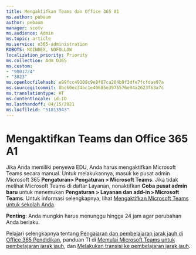 ```yaml
---
title: Mengaktifkan Teams dan Office 365 A1
ms.author: pebaum
author: pebaum
manager: scotv
ms.audience: Admin
ms.topic: article
ms.service: o365-administration
ROBOTS: NOINDEX, NOFOLLOW
localization_priority: Priority
ms.collection: Adm_O365
ms.custom:
- "9001724"
- "3823"
ms.openlocfilehash: e99fcc49108c9e8f87ca204b9f3dfe7fcfdae97a
ms.sourcegitcommit: 8bc60ec34bc1e40685e3976576e04a2623f63a7c
ms.translationtype: HT
ms.contentlocale: id-ID
ms.lasthandoff: 04/15/2021
ms.locfileid: "51813943"
---
```

# <a name="enabling-teams-and-office-365-a1"></a>Mengaktifkan Teams dan Office 365 A1

Jika Anda memiliki penyewa EDU, Anda harus mengaktifkan Microsoft Teams secara manual. Untuk melakukannya, masuk ke pusat admin Microsoft 365 **Pengaturan> Pengaturan > Microsoft Teams**. Jika tidak melihat Microsoft Teams di daftar Layanan, nonaktifkan **Coba pusat admin baru** untuk menemukan **Pengaturan > Layanan dan add-in > Microsoft Teams**. Untuk informasi selengkapnya, lihat [Mengaktifkan Microsoft Teams untuk sekolah Anda](https://docs.microsoft.com/microsoft-365/education/intune-edu-trial/enable-microsoft-teams#enable-microsoft-teams-for-your-school-1).

**Penting**: Anda mungkin harus menunggu hingga 24 jam agar perubahan Anda berlaku. 

Pelajari selengkapnya tentang [Pengajaran dan pembelajaran jarak jauh di Office 365 Pendidikan](https://support.office.com/article/remote-teaching-and-learning-in-office-365-education-f651ccae-7b65-478b-8366-51bb884025c4), panduan TI di [Memulai Microsoft Teams untuk pembelajaran jarak jauh](https://docs.microsoft.com/MicrosoftTeams/remote-learning-edu), dan [Melakukan transisi ke pembelajaran jarak jauh](https://www.microsoft.com/education/remote-learning).